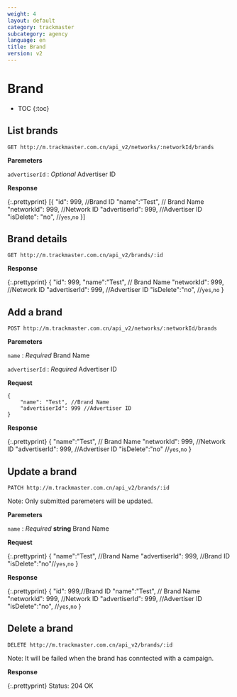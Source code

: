 ```yaml
---
weight: 4
layout: default
category: trackmaster
subcategory: agency
language: en
title: Brand
version: v2
---
```


# Brand #

* TOC
{:toc}


## List brands

    GET http://m.trackmaster.com.cn/api_v2/networks/:networkId/brands

**Paremeters**

`advertiserId`
: _Optional_ Advertiser ID



**Response**

{:.prettyprint}
    [{
        "id": 999, //Brand ID
        "name":"Test", // Brand Name
        "networkId": 999, //Network ID
        "advertiserId": 999, //Advertiser ID
        "isDelete": "no", //`yes`,`no`
    }]


## Brand details

    GET http://m.trackmaster.com.cn/api_v2/brands/:id

**Response**

{:.prettyprint}
    {
        "id": 999,
        "name":"Test", // Brand Name
        "networkId": 999, //Network ID
        "advertiserId": 999, //Advertiser ID
        "isDelete":"no", //`yes`,`no`
    }

## Add a brand

    POST http://m.trackmaster.com.cn/api_v2/networks/:networkId/brands

**Paremeters**

`name`
: _Required_ Brand Name

`advertiserId`
: _Required_ Advertiser ID


**Request**

    {
        "name": "Test", //Brand Name 
        "advertiserId": 999 //Advertiser ID
    }

**Response**

{:.prettyprint}
    {
        "name":"Test", // Brand Name
        "networkId": 999, //Network ID
        "advertiserId": 999, //Advertiser ID
        "isDelete":"no" //`yes`,`no`
    }


## Update a brand

    PATCH http://m.trackmaster.com.cn/api_v2/brands/:id
    
Note: Only submitted paremeters will be updated.

**Paremeters**

`name`
: _Required_ **string** Brand Name


**Request**

{:.prettyprint}
    {
        "name":"Test", //Brand Name 
        "advertiserId": 999, //Brand ID
        "isDelete":"no"//`yes`,`no` 
    }


**Response**

{:.prettyprint}
    {
        "id": 999,//Brand ID
        "name":"Test", // Brand Name
        "networkId": 999, //Network ID
        "advertiserId": 999, //Advertiser ID
        "isDelete":"no", //`yes`,`no`
    }


## Delete a brand

    DELETE http://m.trackmaster.com.cn/api_v2/brands/:id

Note: It will be failed when the brand has conntected with a campaign.

**Response**

{:.prettyprint}
    Status: 204 OK

